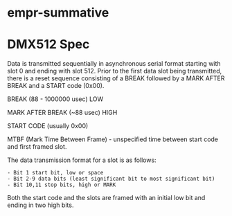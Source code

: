 # empr-summative

# DMX512 Spec

Data is transmitted sequentially in asynchronous serial format starting with slot 0 and ending with slot 512. Prior to the first data slot being transmitted, there is a reset sequence consisting of a BREAK followed by a MARK AFTER BREAK and a START code (0x00).

BREAK (88 - 1000000 usec) LOW

MARK AFTER BREAK (~88 usec) HIGH

START CODE (usually 0x00)

MTBF (Mark Time Between Frame) - unspecified time between start code and first framed slot.

The data transmission format for a slot is as follows:

	- Bit 1 start bit, low or space
	- Bit 2-9 data bits (least significant bit to most significant bit)
	- Bit 10,11 stop bits, high or MARK

Both the start code and the slots are framed with an initial low bit and ending in two high bits.
